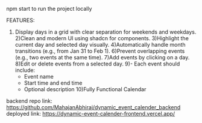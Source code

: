 npm start to run the project locally

FEATURES:
1) Display days in a grid with clear separation for weekends and weekdays.
2)Clean and modern UI using shadcn for components.
3)Highlight the current day and selected day visually.
4)Automatically handle month transitions (e.g., from Jan 31 to Feb 1).
6)Prevent overlapping events (e.g., two events at the same time).
7)Add events by clicking on a day.
8)Edit or delete events from a selected day.
9)- Each event should include:
    - Event name
    - Start time and end time
    - Optional description
10)Fully Functional Calendar

backend repo link: https://github.com/MahajanAbhiraj/dynamic_event_calender_backend
deployed link: https://dynamic-event-calender-frontend.vercel.app/
